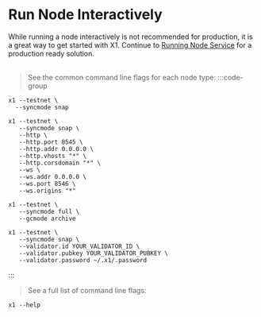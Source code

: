 # Run Node Interactively

While running a node interactively is not recommended for production, it is a great way to get started with X1.
Continue to [Running Node Service](../running-node-service/) for a production ready solution.
<br><br>

> See the common command line flags for each node type:
> :::code-group

```shell [Full Node]
x1 --testnet \
  --syncmode snap
```

```shell [API Node]
x1 --testnet \
   --syncmode snap \
   --http \
   --http.port 8545 \
   --http.addr 0.0.0.0 \
   --http.vhosts "*" \
   --http.corsdomain "*" \
   --ws \
   --ws.addr 0.0.0.0 \
   --ws.port 8546 \
   --ws.origins "*"
```

```shell [Arcive Node]
x1 --testnet \
   --syncmode full \
   --gcmode archive
```

```shell [Validator Node]
x1 --testnet \
   --syncmode snap \
   --validator.id YOUR_VALIDATOR_ID \
   --validator.pubkey YOUR_VALIDATOR_PUBKEY \
   --validator.password ~/.x1/.password
```

:::

> See a full list of command line flags:

```shell
x1 --help
```
